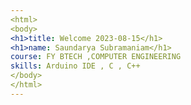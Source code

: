 ```yaml
---
<html>
<body>
<h1>title: Welcome 2023-08-15</h1>
<h1>name: Saundarya Subramaniam</h1>
course: FY BTECH ,COMPUTER ENGINEERING
skills: Arduino IDE , C , C++
</body>
</html>
---
```


